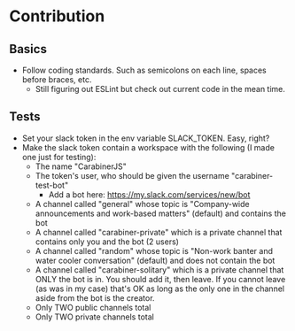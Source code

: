 # Contribution
## Basics
- Follow coding standards. Such as semicolons on each line, spaces before braces, etc.
    - Still figuring out ESLint but check out current code in the mean time.

## Tests
- Set your slack token in the env variable SLACK_TOKEN. Easy, right?
- Make the slack token contain a workspace with the following (I made one just for testing):
    - The name "CarabinerJS"
    - The token's user, who should be given the username "carabiner-test-bot"
        - Add a bot here: https://my.slack.com/services/new/bot
    - A channel called "general" whose topic is "Company-wide announcements and work-based matters" (default) and contains the bot
    - A channel called "carabiner-private" which is a private channel that contains only you and the bot (2 users)
    - A channel called "random" whose topic is "Non-work banter and water cooler conversation" (default) and does not contain the bot
    - A channel called "carabiner-solitary" which is a private channel that ONLY the bot is in. You should add it, then leave. If you cannot leave (as was in my case) that's OK as long as the only one in the channel aside from the bot is the creator.
    - Only TWO public channels total
    - Only TWO private channels total